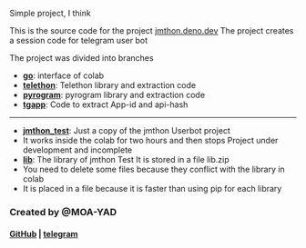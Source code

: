 Simple project, I think

This is the source code for the project [jmthon.deno.dev](jmthon.deno.dev)
The project creates a session code for telegram user bot

The project was divided into branches


- **[go](https://github.com/MOA-YAD/0/tree/go)**: interface of colab
- **[telethon](https://github.com/MOA-YAD/0/blob/telethon)**: Telethon library and extraction code
- **[pyrogram](https://github.com/MOA-YAD/0/tree/pyrogram)**: pyrogram library and extraction code
- **[tgapp](https://github.com/MOA-YAD/0/tree/tgapp)**: Code to extract App-id and api-hash
- ---
- **[jmthon_test](https://github.com/MOA-YAD/0/tree/jmthon_test)**: Just a copy of the jmthon Userbot project
- It works inside the colab for two hours and then stops Project under development and incomplete
- **[lib](https://github.com/MOA-YAD/0/tree/lib)**: The library of jmthon Test It is stored in a file lib.zip
- You need to delete some files because they conflict with the library in colab
- It is placed in a file because it is faster than using pip for each library




### Created by @MOA-YAD
#### [GitHub](GitHub.com/moa-yad) | [telegram](moa_yad.t.me)
